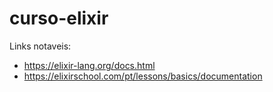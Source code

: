 # curso-elixir
Links notaveis:
- https://elixir-lang.org/docs.html
- https://elixirschool.com/pt/lessons/basics/documentation
<!--
Conteúdo
1. Introdução
  - O que é Elixir
  - Instalação
  - Terminal interativo do Elixir - IEX
2. Elixir
  - Básico da Sintaxe
  - Strings
  - Listas
  - Mais tipos
  - Mapas
  - Atoms
  - Tuplas
  - Imutabilidade
3. Módulos
  - O que são módulos
  - Criando um módulo
  - Mais de um módulo
  - Aliases
  - Require Macros
4. Funções e pattern matching
  - Pattern matching
  - Detalhes de sintaxe
  - Funções anônimas
  - Controle de fluxo
  - Bom e velho if/else
  - Cond vs Pattern matching
  - Recursão
5. Mais sobre funções
  - Apresentação
  - Guard clauses
  - Parâmetros padrão
  - Convenções de nome
6. Tail recursion
  - Desafio tabuada
  - Usando tail recursion
  - Tail call optimization
7. Valores enumeráveis
  - Módulo Enum
  - Ranges
  - Pipe operator
  - Streams
8. Lidando com arquivos
  - File.read
  - Lendo com erro
  - File.write
  - Módulo Path
9. Formas de execução
  - Compilando um módulo
  - Arquivos de script
  - Mix
10. Ecossistema
  - Apresentação
  - Conhecendo o Hex
  - Supervisor
  - Entendendo o Mix
11. Processos
  - Spawn
  - Comunicação
  - Detalhes
12. Mix Tasks
  - Criando um código
  - Gerando uma tarefa
  - Documentando a tarefa
13. Aplicação
  - Instalando uma dependência
  - Criando uma aplicação
  - Agendado uma tarefa
  - GenServer
14. Testes
  - Conhecendo o ExUnit
  - Criando um novo teste
  - Usando mock para criar um spy
  -->
